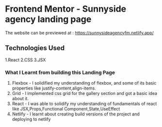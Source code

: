 # Frontend Mentor - Sunnyside agency landing page

The website can be previewed at : https://sunnysideagencyfm.netlify.app/

## Technologies Used

1.React
2.CSS
3.JSX

### What I Learnt from building this Landing Page

1. Flexbox - I solidified my understanding of flexbox, and some of its basic properties like justify-content,align-items.
2. Grid - I implemented css grid for the gallery section and got a basic idea about it.
3. React - I was able to solidify my understanding of fundamentals of react like JSX,Props,Functional Component,State,UseEffect
4. Netlify - I learnt about creating build versions of the project and deploying to netlify
